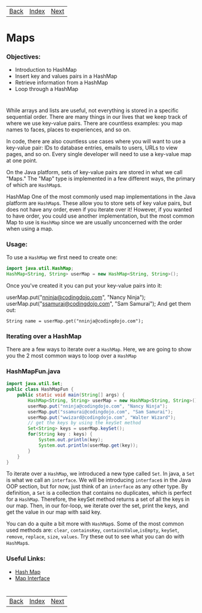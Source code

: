 <table width="100%">
    <tr>
        <td><a href="./013_Loops.md">Back</a></td>
        <td><a href="../Index.md">Index</a></td>
        <td><a href="./015_Exceptions.md">Next</a></td>
    </tr>
</table>

#

#   Maps
### __Objectives:__
*   Introduction to HashMap
*   Insert key and values pairs in a HashMap
*   Retrieve information from a HashMap
*   Loop through a HashMap

#

While arrays and lists are useful, not everything is stored in a specific sequential order. There are many things in our lives that we keep track of where we use key-value pairs. There are countless examples: you map names to faces, places to experiences, and so on.

In code, there are also countless use cases where you will want to use a key-value pair: IDs to database entries, emails to users, URLs to view pages, and so on. Every single developer will need to use a key-value map at one point.

On the Java platform, sets of key-value pairs are stored in what we call "Maps." The "Map" type is implemented in a few different ways, the primary of which are `HashMap`s.

HashMap
One of the most commonly used map implementations in the Java platform are `HashMap`s. These allow you to store sets of key value pairs, but does not have any order, even if you iterate over it! However, if you wanted to have order, you could use another implementation, but the most common Map to use is `HashMap` since we are usually unconcerned with the order when using a map.

### __Usage:__
To use a `HashMap` we first need to create one:
```java
import java.util.HashMap;
HashMap<String, String> userMap = new HashMap<String, String>();
```
Once you've created it you can put your key-value pairs into it:

userMap.put("nninja@codingdojo.com", "Nancy Ninja");
userMap.put("ssamurai@codingdojo.com", "Sam Samurai");
And get them out:
```
String name = userMap.get("nninja@codingdojo.com");
```
### __Iterating over a HashMap__
There are a few ways to iterate over a `HashMap`. Here, we are going to show you the 2 most common ways to loop over a `HashMap`

### __HashMapFun.java__
```java
import java.util.Set;
public class HashMapFun {
    public static void main(String[] args) {
        HashMap<String, String> userMap = new HashMap<String, String>();
        userMap.put("nninja@codingdojo.com", "Nancy Ninja");
        userMap.put("ssamurai@codingdojo.com", "Sam Samurai");
        userMap.put("wwizard@codingdojo.com", "Walter Wizard");
        // get the keys by using the keySet method
        Set<String> keys = userMap.keySet();
        for(String key : keys) {
            System.out.println(key);
            System.out.println(userMap.get(key));    
        }
    }
}
```
To iterate over a `HashMap`, we introduced a new type called `Set`. In java, a `Set` is what we call an `interface`. We will be introducing `interface`s in the Java OOP section, but for now, just think of an `interface` as any other type. By definition, a `Set` is a collection that contains no duplicates, which is perfect for a `HashMap`. Therefore, the keySet method returns a set of all the keys in our map. Then, in our for-loop, we iterate over the set, print the keys, and get the value in our map with said key.

You can do a quite a bit more with `HashMap`s. Some of the most common used methods are: `clear`, `containsKey`, `containsValue`,`isEmpty`, `keySet`, `remove`, `replace`, `size`, `values`. Try these out to see what you can do with `HashMap`s.

### __Useful Links:__
*   [Hash Map](https://docs.oracle.com/javase/8/docs/api/java/util/HashMap.html)
*   [Map Interface](https://docs.oracle.com/javase/tutorial/collections/interfaces/map.html)

#

[]()
<table width="100%">
    <tr>
        <td><a href="./013_Loops.md">Back</a></td>
        <td><a href="../Index.md">Index</a></td>
        <td><a href="./015_Exceptions.md">Next</a></td>
    </tr>
</table>
